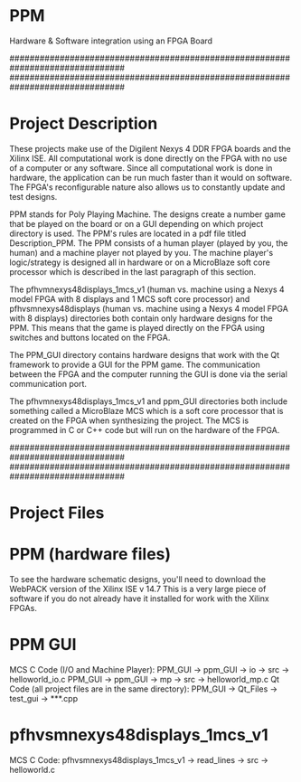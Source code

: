 # PPM
Hardware & Software integration using an FPGA Board


###############################################################################
###############################################################################

# Project Description

These projects make use of the Digilent Nexys 4 DDR FPGA boards and the Xilinx ISE. All computational work is done directly on the FPGA with no use of a computer or any software. Since all computational work is done in hardware, the application can be run much faster than it would on software. The FPGA's reconfigurable nature also allows us to constantly update and test designs.

PPM stands for Poly Playing Machine. The designs create a number game that be played on the board or on a GUI depending on which project directory is used. The PPM's rules are located in a pdf file titled Description_PPM.
The PPM consists of a human player (played by you, the human) and a machine player not played by you. The machine player's logic/strategy is designed all in hardware or on a MicroBlaze soft core processor which is described in the last paragraph of this section.

The pfhvmnexys48displays_1mcs_v1 (human vs. machine using a Nexys 4 model FPGA with 8 displays and 1 MCS soft core processor) and pfhvsmnexys48displays (human vs. machine using a Nexys 4 model FPGA with 8 displays) directories both contain only hardware designs for the PPM. This means that the game is played directly on the FPGA using switches and buttons located on the FPGA.

The PPM_GUI directory contains hardware designs that work with the Qt framework to provide a GUI for the PPM game. The communication between the FPGA and the computer running the GUI is done via the serial communication port.

The pfhvmnexys48displays_1mcs_v1 and ppm_GUI directories both include something called a MicroBlaze MCS which is a soft core processor that is created on the FPGA when synthesizing the project. The MCS is programmed in C or C++ code but will run on the hardware of the FPGA.

###############################################################################
###############################################################################

# Project Files

  
# PPM (hardware files)

To see the hardware schematic designs, you'll need to download the WebPACK version of the Xilinx ISE v 14.7
This is a very large piece of software if you do not already have it installed for work with the Xilinx FPGAs. 


# PPM GUI

MCS C Code (I/O and Machine Player):
  PPM_GUI -> ppm_GUI -> io -> src -> helloworld_io.c
  PPM_GUI -> ppm_GUI -> mp -> src -> helloworld_mp.c
Qt Code (all project files are in the same directory):
  PPM_GUI -> Qt_Files -> test_gui -> ***.cpp


# pfhvsmnexys48displays_1mcs_v1

MCS C Code:
  pfhvsmnexys48displays_1mcs_v1 -> read_lines -> src -> helloworld.c

